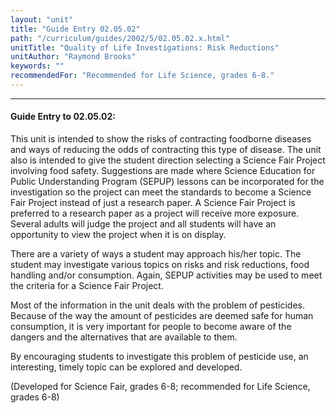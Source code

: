 ```yaml
---
layout: "unit"
title: "Guide Entry 02.05.02"
path: "/curriculum/guides/2002/5/02.05.02.x.html"
unitTitle: "Quality of Life Investigations: Risk Reductions"
unitAuthor: "Raymond Brooks"
keywords: ""
recommendedFor: "Recommended for Life Science, grades 6-8."
---
```

<body>
<hr/>
<h4>
Guide Entry to 02.05.02:
</h4>
<p>
This unit is intended to show the risks of contracting foodborne diseases and ways of reducing the odds of contracting this type of disease. The unit also is intended to give the student direction selecting a Science Fair Project involving food safety. Suggestions are made where Science Education for Public Understanding Program (SEPUP) lessons can be incorporated for the investigation so the project can meet the standards to become a Science Fair Project instead of just a research paper. A Science Fair Project is preferred to a research paper as a project will receive more exposure. Several adults will judge the project and all students will have an opportunity to view the project when it is on display.
</p>
<p>
There are a variety of ways a student may approach his/her topic. The student may investigate various topics on risks and risk reductions, food handling and/or consumption. Again, SEPUP activities may be used to meet the criteria for a Science Fair Project.
</p>
<p>
Most of the information in the unit deals with the problem of pesticides. Because of the way the amount of pesticides are deemed safe for human consumption, it is very important for people to become aware of the dangers and the alternatives that are available to them.
</p>
<p>
By encouraging students to investigate this problem of pesticide use, an interesting, timely topic can be explored and developed.
</p>
<p>
(Developed for Science Fair, grades 6-8; recommended for Life Science, grades 6-8)
</p>
</body>
